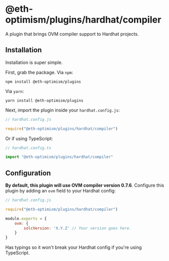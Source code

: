 # @eth-optimism/plugins/hardhat/compiler

A plugin that brings OVM compiler support to Hardhat projects.

## Installation

Installation is super simple. 

First, grab the package.
Via `npm`: 

```
npm install @eth-optimism/plugins
```

Via `yarn`:

```
yarn install @eth-optimism/plugins
```

Next, import the plugin inside your `hardhat.config.js`:

```js
// hardhat.config.js

require("@eth-optimism/plugins/hardhat/compiler")
```

Or if using TypeScript:

```ts
// hardhat.config.ts

import "@eth-optimism/plugins/hardhat/compiler"
```

## Configuration

**By default, this plugin will use OVM compiler version 0.7.6**.
Configure this plugin by adding an `ovm` field to your Hardhat config:

```js
// hardhat.config.js

require("@eth-optimism/plugins/hardhat/compiler")

module.exports = {
    ovm: {
        solcVersion: 'X.Y.Z' // Your version goes here.
    }
}

```

Has typings so it won't break your Hardhat config if you're using TypeScript.
